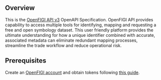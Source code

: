 ## Overview
This is the [OpenFIGI API v3](https://www.openfigi.com/api) OpenAPI Specification. OpenFIGI API provides capability to access multiple tools for identifying, mapping and requesting a free and open symbology dataset.  This user friendly platform provides the ultimate understanding for how a unique identifier combined with accurate,  associated metadata can eliminate redundant mapping processes, streamline the trade workflow and reduce operational risk.
## Prerequisites

  Create an [OpenFIGI account](https://www.openfigi.com/) and obtain tokens following [this guide](https://www.openfigi.com/api#api-key).
